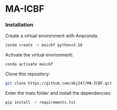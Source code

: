 # MA-ICBF
### Installation
Create a virtual environment with Anaconda:
```bash
conda create -n maicbf python=3.10
```
Activate the virtual environment:
```bash
conda activate maicbf
```
Clone this repository:
```bash
git clone https://github.com/abj247/MA-ICBF.git
```
Enter the main folder and install the dependencies:
```bash
pip install -r requirements.txt
```
